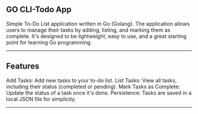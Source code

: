 ## GO CLI-Todo App

Simple To-Do List application written in Go (Golang). The application allows users to manage their tasks by adding, listing, and marking them as complete. It's designed to be lightweight, easy to use, and a great starting point for learning Go programming.

---
## Features
Add Tasks: Add new tasks to your to-do list.
List Tasks: View all tasks, including their status (completed or pending).
Mark Tasks as Complete: Update the status of a task once it's done.
Persistence: Tasks are saved in a local JSON file for simplicity.

---

